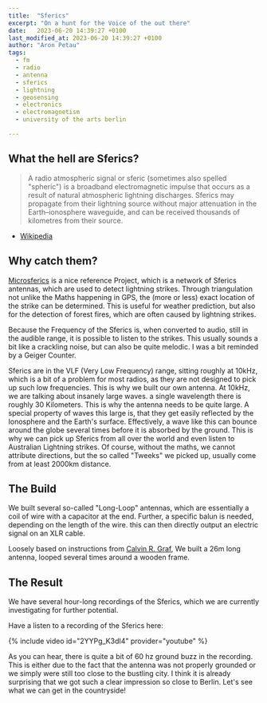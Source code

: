 ```yaml
---
title:  "Sferics"
excerpt: "On a hunt for the Voice of the out there"
date:   2023-06-20 14:39:27 +0100
last_modified_at: 2023-06-20 14:39:27 +0100
author: "Aron Petau"
tags:
  - fm
  - radio
  - antenna
  - sferics
  - lightning
  - geosensing
  - electronics
  - electromagnetism
  - university of the arts berlin

---
```



## What the hell are Sferics?

>A radio atmospheric signal or sferic (sometimes also spelled "spheric") is a broadband electromagnetic impulse that occurs as a result of natural atmospheric lightning discharges. Sferics may propagate from their lightning source without major attenuation in the Earth–ionosphere waveguide, and can be received thousands of kilometres from their source.

- [Wikipedia](https://en.wikipedia.org/wiki/Radio_atmospheric_signal)

## Why catch them?

[Microsferics](microsferics.com) is a nice reference Project, which is a network of Sferics antennas, which are used to detect lightning strikes. Through triangulation not unlike the Maths happening in GPS, the (more or less) exact location of the strike can be determined. This is useful for weather prediction, but also for the detection of forest fires, which are often caused by lightning strikes.

Because the Frequency of the Sferics is, when converted to audio, still in the audible range, it is possible to listen to the strikes. This usually sounds a bit like a crackling noise, but can also be quite melodic. I was a bit reminded by a Geiger Counter.

Sferics are in the VLF (Very Low Frequency) range, sitting roughly at 10kHz, which is a bit of a problem for most radios, as they are not designed to pick up such low frequencies. This is why we built our own antenna.
At 10kHz, we are talking about insanely large waves. a single wavelength there is roughly 30 Kilometers. This is why the antenna needs to be quite large. A special property of waves this large is, that they get easily reflected by the Ionosphere and the Earth's surface. Effectively, a wave like this can bounce around the globe several times before it is absorbed by the ground. This is why we can pick up Sferics from all over the world and even listen to Australian Lightning strikes. Of course, without the maths, we cannot attribute directions, but the so called "Tweeks" we picked up, usually come from at least 2000km distance.

## The Build

We built several so-called "Long-Loop" antennas, which are essentially a coil of wire with a capacitor at the end. Further, a specific balun is needed, depending on the length of the wire. this can then directly output an electric signal on an XLR cable.

Loosely based on instructions from [Calvin R. Graf](https://archive.org/details/exploringlightra00graf), We built a 26m long antenna, looped several times around a wooden frame.

## The Result

We have several hour-long recordings of the Sferics, which we are currently investigating for further potential.

Have a listen to a recording of the Sferics here:

{% include video id="2YYPg_K3dI4" provider="youtube" %}

As you can hear, there is quite a bit of 60 hz ground buzz in the recording. This is either due to the fact that the antenna was not properly grounded or we simply were still too close to the bustling city.
I think it is already surprising that we got such a clear impression so close to Berlin. Let's see what we can get in the countryside!
